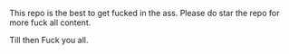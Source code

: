 This repo is the best to get fucked in the ass.
Please do star the repo for more fuck all content.

Till then
Fuck you all.
